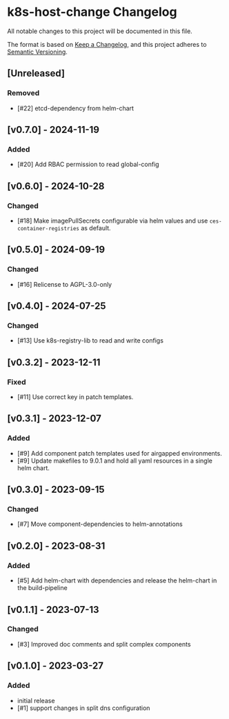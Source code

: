 # k8s-host-change Changelog
All notable changes to this project will be documented in this file.

The format is based on [Keep a Changelog](https://keepachangelog.com/en/1.0.0/),
and this project adheres to [Semantic Versioning](https://semver.org/spec/v2.0.0.html).

## [Unreleased]
### Removed
- [#22] etcd-dependency from helm-chart 

## [v0.7.0] - 2024-11-19
### Added
- [#20] Add RBAC permission to read global-config

## [v0.6.0] - 2024-10-28
### Changed
- [#18] Make imagePullSecrets configurable via helm values and use `ces-container-registries` as default.

## [v0.5.0] - 2024-09-19
### Changed
- [#16] Relicense to AGPL-3.0-only

## [v0.4.0] - 2024-07-25
### Changed
- [#13] Use k8s-registry-lib to read and write configs

## [v0.3.2] - 2023-12-11
### Fixed
- [#11] Use correct key in patch templates.

## [v0.3.1] - 2023-12-07
### Added
- [#9] Add component patch templates used for airgapped environments.
- [#9] Update makefiles to 9.0.1 and hold all yaml resources in a single helm chart.

## [v0.3.0] - 2023-09-15
### Changed
- [#7] Move component-dependencies to helm-annotations

## [v0.2.0] - 2023-08-31
### Added
- [#5] Add helm-chart with dependencies and release the helm-chart in the build-pipeline

## [v0.1.1] - 2023-07-13

### Changed
- [#3] Improved doc comments and split complex components

## [v0.1.0] - 2023-03-27

### Added
- initial release
- [#1] support changes in split dns configuration
